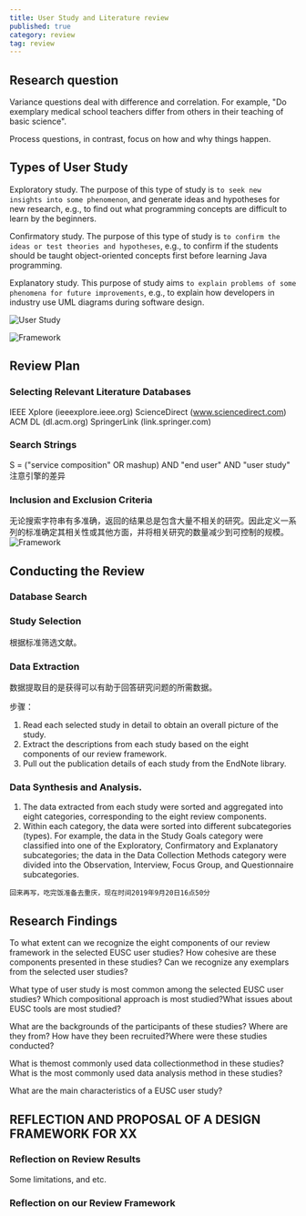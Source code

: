 ```yaml
---
title: User Study and Literature review
published: true
category: review
tag: review
---
```


## Research question

Variance questions deal with difference and correlation. For example, "Do exemplary medical school teachers differ from others in their teaching of basic science".

Process questions, in contrast, focus on how and why things happen.

## Types of User Study

Exploratory study. The purpose of this type of study is `to seek new insights into some
phenomenon`, and generate ideas and hypotheses for new research, e.g., to find out what
programming concepts are difficult to learn by the beginners.

Confirmatory study. The purpose of this type of study is `to confirm the ideas or test theories
and hypotheses`, e.g., to confirm if the students should be taught object-oriented concepts
first before learning Java programming.

Explanatory study. This purpose of study aims `to explain problems of some phenomena
for future improvements`, e.g., to explain how developers in industry use UML diagrams
during software design.

![User Study](http://plusnet.cn/assets/include/userstudy_classify.png)

![Framework](http://plusnet.cn/assets/include/review_framework.png)

## Review Plan
### Selecting Relevant Literature Databases
IEEE Xplore (ieeexplore.ieee.org)
ScienceDirect (www.sciencedirect.com)
ACM DL (dl.acm.org)
SpringerLink (link.springer.com)

### Search Strings

S = ("service composition" OR mashup) AND "end user" AND "user study"
注意引擎的差异

### Inclusion and Exclusion Criteria
无论搜索字符串有多准确，返回的结果总是包含大量不相关的研究。因此定义一系列的标准确定其相关性或其他方面，并将相关研究的数量减少到可控制的规模。
![Framework](http://plusnet.cn/assets/include/study_selection_criteria.png)

## Conducting the Review

### Database Search

### Study Selection
根据标准筛选文献。

### Data Extraction

数据提取目的是获得可以有助于回答研究问题的所需数据。

步骤：
1. Read each selected study in detail to obtain an overall picture of the study.
2. Extract the descriptions from each study based on the eight components of our review framework.
3. Pull out the publication details of each study from the EndNote library.


### Data Synthesis and Analysis.

1. The data extracted from each study were sorted and aggregated into eight categories, corresponding to the eight review components.
2. Within each category, the data were sorted into different subcategories (types). For example, the data in the Study Goals category were classified into one of the Exploratory, Confirmatory and Explanatory subcategories; the data in the Data Collection Methods
category were divided into the Observation, Interview, Focus Group, and Questionnaire subcategories.

`回来再写，吃完饭准备去重庆，现在时间2019年9月20日16点50分`

## Research Findings

To what extent can we recognize the eight components of our review framework in the selected EUSC user studies? How cohesive are these components presented in these studies? Can we recognize any exemplars from the selected user studies?

What type of user study is most common among the selected EUSC user studies? Which compositional approach is most studied?What issues about EUSC tools are most studied?

What are the backgrounds of the participants of these studies? Where are they from? How have they been recruited?Where were these studies conducted?

What is themost commonly used data collectionmethod in these studies?What is the most commonly used data analysis method in these studies?

What are the main characteristics of a EUSC user study?

## REFLECTION AND PROPOSAL OF A DESIGN FRAMEWORK FOR XX

### Reflection on Review Results

Some limitations, and etc.

### Reflection on our Review Framework






